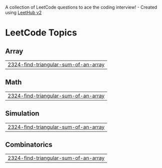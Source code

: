 A collection of LeetCode questions to ace the coding interview! - Created using [LeetHub v2](https://github.com/arunbhardwaj/LeetHub-2.0)
<!---LeetCode Topics Start-->
# LeetCode Topics
## Array
|  |
| ------- |
| [2324-find-triangular-sum-of-an-array](https://github.com/NeogicQuanta/LeetCode-DSA/tree/master/2324-find-triangular-sum-of-an-array) |
## Math
|  |
| ------- |
| [2324-find-triangular-sum-of-an-array](https://github.com/NeogicQuanta/LeetCode-DSA/tree/master/2324-find-triangular-sum-of-an-array) |
## Simulation
|  |
| ------- |
| [2324-find-triangular-sum-of-an-array](https://github.com/NeogicQuanta/LeetCode-DSA/tree/master/2324-find-triangular-sum-of-an-array) |
## Combinatorics
|  |
| ------- |
| [2324-find-triangular-sum-of-an-array](https://github.com/NeogicQuanta/LeetCode-DSA/tree/master/2324-find-triangular-sum-of-an-array) |
<!---LeetCode Topics End-->